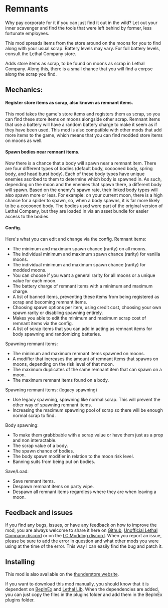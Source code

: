# Remnants


 Why pay corporate for it if you can just find it out in the wild? 
 Let out your inner scavenger and find the tools that were left behind by former, less fortunate employees.
 
This mod spreads items from the store around on the moons for you to find along with your usual scrap. 
Battery levels may vary. For full battery levels, consult the Lethal Company store.

Adds store items as scrap, to be found on moons as scrap in Lethal Company.
Along this, there is a small chance that you will find a corpse along the scrap you find.

## Mechanics:

#### Register store items as scrap, also known as remnant items.
This mod takes the game's store items and registers them as scrap, so you can find these store items on moons alongside other scrap.
Remnant items that use a battery will have a random battery charge to make it seem as if they have been used.
This mod is also compatible with other mods that add more items to the game, which means that you can find modded store items on moons as well.

#### Spawn bodies near remnant items.
Now there is a chance that a body will spawn near a remnant item. There are four different types of bodies (default body, cocooned body, spring body, and head burst body). Each of these body types have unique enemies ascribed to them to determine which body is spawned in. As such, depending on the moon and the enemies that spawn there, a different body will spawn. Based on the enemy's spawn rate, their linked body types will also spawn more or less. For example: on your current moon, there is a high chance for a spider to spawn, so, when a body spawns, it is far more likely to be a cocooned body.
The bodies used were part of the original version of Lethal Company, but they are loaded in via an asset bundle for easier access to the bodies.

#### Config.
Here's what you can edit and change via the config.
Remnant items:
- The minimum and maximum spawn chance (rarity) on all moons.
- The individual minimum and maximum spawn chance (rarity) for vanilla moons.
- The individual minimum and maximum spawn chance (rarity) for modded moons.
- You can choose if you want a general rarity for all moons or a unique value for each moon.
- The battery charge of remnant items with a minimum and maximum charge.
- A list of banned items, preventing these items from being registered as scrap and becoming remnant items.
- Choosing spawn options per item, using credit cost, choosing your own spawn rarity or disabling spawning entirely.
- Makes you able to edit the minimum and maximum scrap cost of remnant items via the config.
- A list of scrap items that you can add in acting as remnant items for body spawning and randomizing batteries.

Spawning remnant items:
- The minimum and maximum remnant items spawned on moons.
- A modifier that increases the amount of remnant items that spawns on moons, depending on the risk level of that moon.
- The maximum duplicates of the same remnant item that can spawn on a moon.
- The maximum remnant items found on a body.

Spawning remnant items: (legacy spawning)
- Use legacy spawning, spawning like normal scrap. This will prevent the other way of spawning remnant items.
- Increasing the maximum spawning pool of scrap so there will be enough normal scrap to find.

Body spawning:
- To make them grabbbable with a scrap value or have them just as a prop and non interactable.
- The scrap value of a body.
- The spawn chance of bodies.
- The body spawn modifier in relation to the moon risk level.
- Banning suits from being put on bodies.

Save/Load:
- Save remnant items.
- Despawn remnant items on party wipe.
- Despawn all remnant items regardless where they are when leaving a moon.

## Feedback and issues
If you find any bugs, issues, or have any feedback on how to improve the mod, you are always welcome to share it here on [Github](https://github.com/KawaiiBone/LethalCompanyRemnants/issues), [Unofficial Lethal Company discord](https://discord.com/invite/nYcQFEpXfU) or on the [LC Modding discord](https://discord.com/invite/lcmod). When you report an issue, please be sure to add the error in question and what other mods you were using at the time of the error. This way I can easily find the bug and patch it.
 
## Installing
This mod is also available on the [thunderstore website](https://thunderstore.io/c/lethal-company/p/KawaiiBone/Remnants/).

If you want to download this mod manually, you should know that it is dependent on [BepInEx](https://github.com/BepInEx) and [Lethal Lib](https://github.com/EvaisaDev/LethalLib).
When the dependencies are added, you can just copy the files in the plugins folder and add them in the BepInEx plugins folder.

